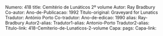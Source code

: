 Numero: 418
title: Cemitério de Lunáticos 2º volume
Autor: Ray Bradbury
Co-autor: 
Ano-de-Publicacao: 1992
Titulo-original: Graveyard for Lunatics
Tradutor: António Porto
Co-tradutor: 
Ano-de-edicao: 1990
alias: Ray-Bradbury
Autor2-alias: 
Tradutor1-alias: Antonio-Porto
Tradutor2-alias: 
Titulo-link: 418-Cemiterio-de-Lunaticos-2-volume
Capa: 
pags: 
Capa-link: 